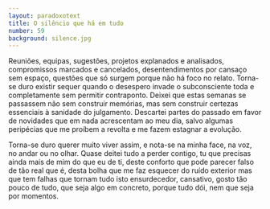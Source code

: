 ```yaml
---
layout: paradoxotext
title: O silêncio que há em tudo
number: 59
background: silence.jpg
---
```


Reuniões, equipas, sugestões, projetos explanados e analisados, compromissos marcados e cancelados, desentendimentos por cansaço sem espaço, questões que só surgem porque não há foco no relato. Torna-se duro existir sequer quando o desespero invade o subconsciente toda e completamente sem permitir contraponto. Deixei que estas semanas se passassem não sem construir memórias, mas sem construir certezas essenciais à sanidade do julgamento. Descartei partes do passado em favor de novidades que em nada acrescentam ao meu dia, salvo algumas peripécias que me proíbem a revolta e me fazem estagnar a evolução.

Torna-se duro querer muito viver assim, e nota-se na minha face, na voz, no andar ou no olhar. Quase deitei tudo a perder contigo, tu que precisas ainda mais de mim do que eu de ti, deste conforto que pode parecer falso de tão real que é, desta bolha que me faz esquecer do ruído exterior mas que tem falhas que tornam tudo isto ensurdecedor, cansativo, gosto tão pouco de tudo, que seja algo em concreto, porque tudo dói, nem que seja por momentos.
